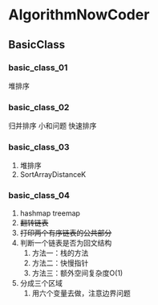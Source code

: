 # AlgorithmNowCoder

## BasicClass

### basic_class_01

堆排序

### basic_class_02

归并排序
小和问题
快速排序

### basic_class_03

1. 堆排序 
2. SortArrayDistanceK

### basic_class_04
1. hashmap treemap
2. ~~翻转链表~~
3. ~~打印两个有序链表的公共部分~~
4. 判断一个链表是否为回文结构
   1. 方法一：栈的方法
   2. 方法二：快慢指针
   3. 方法三：额外空间复杂度O(1)
5. 分成三个区域
   1. 用六个变量去做，注意边界问题

